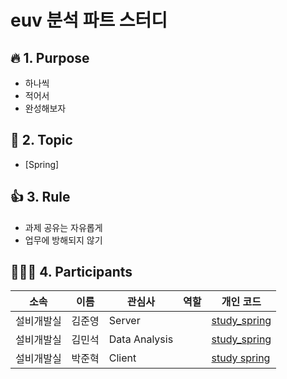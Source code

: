 # euv 분석 파트 스터디

## :fire: 1. Purpose
- 하나씩
- 적어서
- 완성해보자

## :green_book: 2. Topic
- [Spring]

## 👍 3. Rule
- 과제 공유는 자유롭게
- 업무에 방해되지 않기

## 🧑‍🤝‍🧑 4. Participants
|소속|이름|관심사|역할|개인 코드|
|------|---|---|---|---|
|설비개발실|김준영|Server||[study_spring](https://github.com/jyaquinas/webservice-springboot)|
|설비개발실|김민석|Data Analysis||[study_spring](https://github.com/dheldh77/study_spring)|
|설비개발실|박준혁|Client||[study spring](https://github.com/toughhyeok/springboot2-webservice)|
